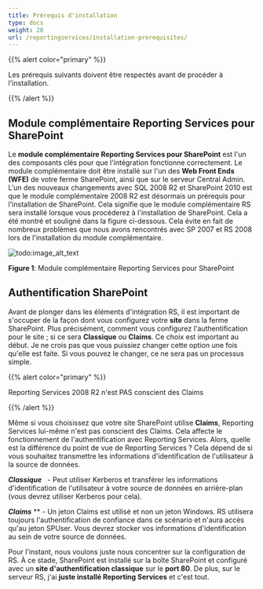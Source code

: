 ```yaml
---
title: Prérequis d'installation
type: docs
weight: 20
url: /reportingservices/installation-prerequisites/
---
```


{{% alert color="primary" %}} 

Les prérequis suivants doivent être respectés avant de procéder à l'installation. 

{{% /alert %}} 
## **Module complémentaire Reporting Services pour SharePoint**
Le **module complémentaire Reporting Services pour SharePoint** est l'un des composants clés pour que l'intégration fonctionne correctement. Le module complémentaire doit être installé sur l'un des **Web Front Ends (WFE)** de votre ferme SharePoint, ainsi que sur le serveur Central Admin. L'un des nouveaux changements avec SQL 2008 R2 et SharePoint 2010 est que le module complémentaire 2008 R2 est désormais un prérequis pour l'installation de SharePoint. Cela signifie que le module complémentaire RS sera installé lorsque vous procéderez à l'installation de SharePoint. Cela a été montré et souligné dans la figure ci-dessous. Cela évite en fait de nombreux problèmes que nous avons rencontrés avec SP 2007 et RS 2008 lors de l'installation du module complémentaire. 

![todo:image_alt_text](installation-prerequisites_1.png)


**Figure 1**: Module complémentaire Reporting Services pour SharePoint 
## **Authentification SharePoint**
Avant de plonger dans les éléments d'intégration RS, il est important de s'occuper de la façon dont vous configurez votre **site** dans la ferme SharePoint. Plus précisément, comment vous configurez l'authentification pour le site ; si ce sera **Classique** ou **Claims**. Ce choix est important au début. Je ne crois pas que vous puissiez changer cette option une fois qu'elle est faite. Si vous pouvez le changer, ce ne sera pas un processus simple. 

{{% alert color="primary" %}} 

Reporting Services 2008 R2 n'est PAS conscient des Claims 

{{% /alert %}} 

Même si vous choisissez que votre site SharePoint utilise **Claims**, Reporting Services lui-même n'est pas conscient des Claims. Cela affecte le fonctionnement de l'authentification avec Reporting Services. Alors, quelle est la différence du point de vue de Reporting Services ? Cela dépend de si vous souhaitez transmettre les informations d'identification de l'utilisateur à la source de données. 

***Classique***   - Peut utiliser Kerberos et transférer les informations d'identification de l'utilisateur à votre source de données en arrière-plan (vous devrez utiliser Kerberos pour cela). 

***Claims*** ** - Un jeton Claims est utilisé et non un jeton Windows. RS utilisera toujours l'authentification de confiance dans ce scénario et n'aura accès qu'au jeton SPUser. Vous devrez stocker vos informations d'identification au sein de votre source de données. 

Pour l'instant, nous voulons juste nous concentrer sur la configuration de RS. À ce stade, SharePoint est installé sur la boîte SharePoint et configuré avec un **site d'authentification classique** sur le **port 80**. De plus, sur le serveur RS, j'ai **juste installé Reporting Services** et c'est tout. 
